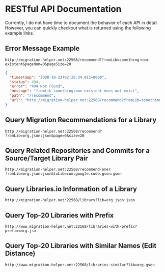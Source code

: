 # RESTful API Documentation

Currently, I do not have time to document the behavior of each API in detail. However, you can quickly checkout what is returned using the following example links.

## Error Message Example

```
http://migration-helper.net:22568/recommend?fromLib=something:non-existent&pageNum=0&pageSize=20
```
```json
{
  "timestamp": "2020-10-23T02:28:34.015+0000",
  "status": 404,
  "error": "404 Not Found",
  "message": "fromLib something:non-existent does not exist",
  "path": "/recommend",
  "url": "http://migration-helper.net:22568/recommend?fromLib=something:non-existent&page=0&size=20"
}
```


## Query Migration Recommendations for a Library

```
http://migration-helper.net:22568/recommend?fromLib=org.json:json&page=0&size=20
```

## Query Related Repositories and Commits for a Source/Target Library Pair

```
http://migration-helper.net:22568/recommend-one?fromLib=org.json:json&toLib=com.google.code.gson:gson
```

## Query Libraries.io Information of a Library

```
http://migration-helper.net:22568/library?lib=org.json:json
```

## Query Top-20 Libraries with Prefix

```
http://www.migration-helper.net:22568/libraries-with-prefix?prefix=org.jso
```

## Query Top-20 Libraries with Similar Names (Edit Distance)

```
http://www.migration-helper.net:22568/libraries-similar?lib=org.gson
```

